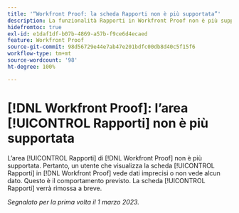 ```yaml
---
title: '“Workfront Proof: la scheda Rapporti non è più supportata”'
description: La funzionalità Rapporti in Workfront Proof non è più supportata. Pertanto, un utente che visualizza la scheda Rapporti in Workfront Proof vede dati imprecisi o non vede alcun dato. Questo è il comportamento previsto. La scheda Rapporti verrà rimossa a breve.
hidefromtoc: true
exl-id: e1daf1df-b07b-4869-a57b-f9ce6d4ecaed
feature: Workfront Proof
source-git-commit: 98d56729e44e7ab47e201bdfc00db8d40c5f15f6
workflow-type: tm+mt
source-wordcount: '98'
ht-degree: 100%

---
```


# [!DNL Workfront Proof]: l’area [!UICONTROL Rapporti] non è più supportata

<!--Requested article-->

L’area [!UICONTROL Rapporti] di [!DNL Workfront Proof] non è più supportata. Pertanto, un utente che visualizza la scheda [!UICONTROL Rapporti] in [!DNL Workfront Proof] vede dati imprecisi o non vede alcun dato. Questo è il comportamento previsto. La scheda [!UICONTROL Rapporti] verrà rimossa a breve.

_Segnalato per la prima volta il 1 marzo 2023._
